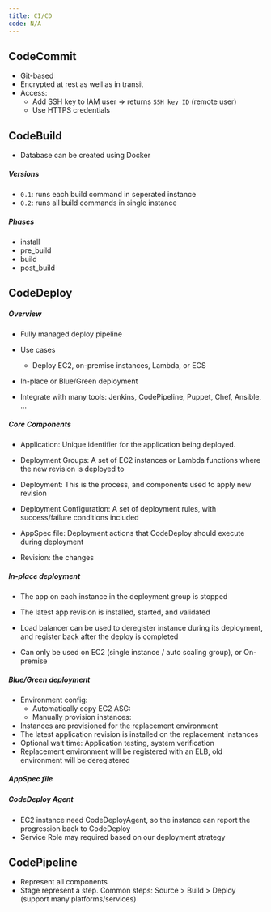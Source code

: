```yaml
---
title: CI/CD
code: N/A
---
```


## CodeCommit

- Git-based
- Encrypted at rest as well as in transit
- Access:
  - Add SSH key to IAM user => returns `SSH key ID` (remote user)
  - Use HTTPS credentials

## CodeBuild

* Database can be created using Docker

##### Versions

- `0.1`: runs each build command in seperated instance
- `0.2`: runs all build commands in single instance

##### Phases

*  install
* pre_build
* build
* post_build

## CodeDeploy

##### Overview

* Fully managed deploy pipeline
* Use cases
  * Deploy EC2, on-premise instances, Lambda, or ECS

* In-place or Blue/Green deployment
* Integrate with many tools: Jenkins, CodePipeline, Puppet, Chef, Ansible, ...

##### Core Components

* Application: Unique identifier for the application being deployed. 
* Deployment Groups: A set of EC2 instances or Lambda functions where the new revision is deployed to
* Deployment: This is the process, and components used to apply new revision
* Deployment Configuration: A set of deployment rules, with success/failure conditions included
* AppSpec file: Deployment actions that CodeDeploy should execute during deployment

* Revision: the changes

##### In-place deployment

* The app on each instance in the deployment group is stopped
* The latest app revision is installed, started, and validated
* Load balancer can be used to deregister instance during its deployment, and register back after the deploy is completed

* Can only be used on EC2 (single instance / auto scaling group), or On-premise

##### Blue/Green deployment

* Environment config:
  * Automatically copy EC2 ASG: 
  * Manually provision instances: 
* Instances are provisioned for the replacement environment
* The latest application revision is installed on the replacement instances
* Optional wait time: Application testing, system verification
* Replacement environment will be registered with an ELB, old environment will be deregistered

##### AppSpec file

##### CodeDeploy Agent

* EC2 instance need CodeDeployAgent, so the instance can report the progression back to CodeDeploy
* Service Role may required based on our deployment strategy

## CodePipeline

* Represent all components
* Stage represent a step. Common steps: Source > Build > Deploy (support many platforms/services)